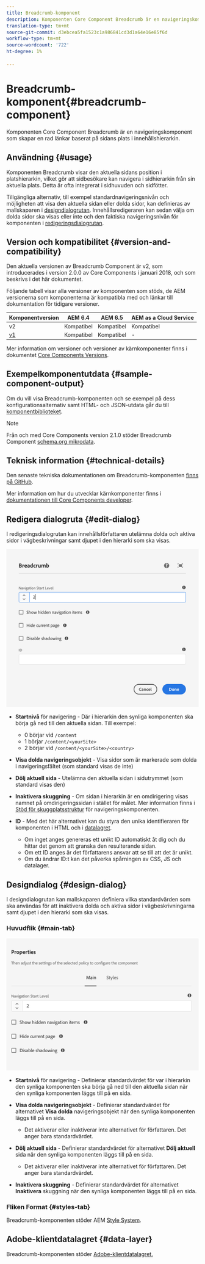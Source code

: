 ```yaml
---
title: Breadcrumb-komponent
description: Komponenten Core Component Breadcrumb är en navigeringskomponent som skapar en rad länkar baserat på sidans plats i innehållshierarkin.
translation-type: tm+mt
source-git-commit: d3ebcea5fa1523c1a986841cd3d1a64e16e85f6d
workflow-type: tm+mt
source-wordcount: '722'
ht-degree: 1%

---
```



# Breadcrumb-komponent{#breadcrumb-component}

Komponenten Core Component Breadcrumb är en navigeringskomponent som skapar en rad länkar baserat på sidans plats i innehållshierarkin.

## Användning {#usage}

Komponenten Breadcrumb visar den aktuella sidans position i platshierarkin, vilket gör att sidbesökare kan navigera i sidhierarkin från sin aktuella plats. Detta är ofta integrerat i sidhuvuden och sidfötter.

Tillgängliga alternativ, till exempel standardnavigeringsnivån och möjligheten att visa den aktuella sidan eller dolda sidor, kan definieras av mallskaparen i [designdialogrutan](#design-dialog). Innehållsredigeraren kan sedan välja om dolda sidor ska visas eller inte och den faktiska navigeringsnivån för komponenten i [redigeringsdialogrutan](#edit-dialog).

## Version och kompatibilitet {#version-and-compatibility}

Den aktuella versionen av Breadcrumb Component är v2, som introducerades i version 2.0.0 av Core Components i januari 2018, och som beskrivs i det här dokumentet.

Följande tabell visar alla versioner av komponenten som stöds, de AEM versionerna som komponenterna är kompatibla med och länkar till dokumentation för tidigare versioner.

| Komponentversion | AEM 6.4 | AEM 6.5 | AEM as a Cloud Service |
|--- | --- |--- |---|
| v2 | Kompatibel | Kompatibel | Kompatibel |
| [v1](v1/breadcrumb-v1.md) | Kompatibel | Kompatibel | - |

Mer information om versioner och versioner av kärnkomponenter finns i dokumentet [Core Components Versions](/help/versions.md).

## Exempelkomponentutdata {#sample-component-output}

Om du vill visa Breadcrumb-komponenten och se exempel på dess konfigurationsalternativ samt HTML- och JSON-utdata går du till [komponentbiblioteket](https://adobe.com/go/aem_cmp_library_breadcrumb).

>[!NOTE]
>
>Från och med Core Components version 2.1.0 stöder Breadcrumb Component [schema.org mikrodata](https://schema.org/BreadcrumbList).

## Teknisk information {#technical-details}

Den senaste tekniska dokumentationen om Breadcrumb-komponenten [finns på GitHub](https://adobe.com/go/aem_cmp_tech_breadcrumb_v2).

Mer information om hur du utvecklar kärnkomponenter finns i [dokumentationen till Core Components developer](/help/developing/overview.md).

## Redigera dialogruta {#edit-dialog}

I redigeringsdialogrutan kan innehållsförfattaren utelämna dolda och aktiva sidor i vägbeskrivningar samt djupet i den hierarki som ska visas.

![Dialogruta för redigering av komponenten Breadcrumb](/help/assets/breadcrumb-edit.png)

* **Startnivå**  för navigering - Där i hierarkin den synliga komponenten ska börja gå ned till den aktuella sidan. Till exempel:

   * 0 börjar vid `/content`
   * 1 börjar `/content/<yourSite>`
   * 2 börjar vid `/content/<yourSite>/<country>`

* **Visa dolda navigeringsobjekt** - Visa sidor som är markerade som dolda i navigeringsfältet (som standard visas de inte)
* **Dölj aktuell sida** - Utelämna den aktuella sidan i sidutrymmet (som standard visas den)
* **Inaktivera skuggning**  - Om sidan i hierarkin är en omdirigering visas namnet på omdirigeringssidan i stället för målet. Mer information finns i [Stöd för skuggplatsstruktur](navigation.md#shadow-structure) för navigeringskomponenten.
* **ID**  - Med det här alternativet kan du styra den unika identifieraren för komponenten i HTML och i  [datalagret](/help/developing/data-layer/overview.md).
   * Om inget anges genereras ett unikt ID automatiskt åt dig och du hittar det genom att granska den resulterande sidan.
   * Om ett ID anges är det författarens ansvar att se till att det är unikt.
   * Om du ändrar ID:t kan det påverka spårningen av CSS, JS och datalager.

## Designdialog {#design-dialog}

I designdialogrutan kan mallskaparen definiera vilka standardvärden som ska användas för att inaktivera dolda och aktiva sidor i vägbeskrivningarna samt djupet i den hierarki som ska visas.

### Huvudflik {#main-tab}

![](/help/assets/breadcrumb-design.png)

* **Startnivå**  för navigering - Definierar standardvärdet för var i hierarkin den synliga komponenten ska börja gå ned till den aktuella sidan när den synliga komponenten läggs till på en sida.
* **Visa dolda navigeringsobjekt**  - Definierar standardvärdet för alternativet  **Visa dolda** navigeringsobjekt när den synliga komponenten läggs till på en sida.

   * Det aktiverar eller inaktiverar inte alternativet för författaren. Det anger bara standardvärdet.

* **Dölj aktuell sida** - Definierar standardvärdet för alternativet  **Dölj aktuell** sida när den synliga komponenten läggs till på en sida.

   * Det aktiverar eller inaktiverar inte alternativet för författaren. Det anger bara standardvärdet.

* **Inaktivera skuggning**  - Definierar standardvärdet för alternativet  **Inaktivera** skuggning när den synliga komponenten läggs till på en sida.

### Fliken Format {#styles-tab}

Breadcrumb-komponenten stöder AEM [Style System](/help/get-started/authoring.md#component-styling).

## Adobe-klientdatalagret {#data-layer}

Breadcrumb-komponenten stöder [Adobe-klientdatalagret.](/help/developing/data-layer/overview.md)
